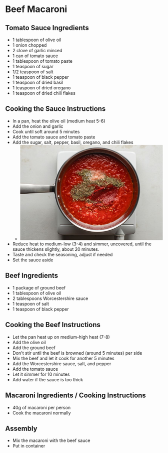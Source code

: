 # Beef Macaroni

## Tomato Sauce Ingredients

- 1 tablespoon of olive oil
- 1 onion chopped
- 2 clove of garlic minced
- 1 can of tomato sauce
- 1 tablespoon of tomato paste
- 1 teaspoon of sugar
- 1/2 teaspoon of salt
- 1 teaspoon of black pepper
- 1 teaspoon of dried basil
- 1 teaspoon of dried oregano
- 1 teaspoon of dried chili flakes

## Cooking the Sauce Instructions

- In a pan, heat the olive oil (medium heat 5-6)
- Add the onion and garlic
- Cook until soft around 5 minutes
- Add the tomato sauce and tomato paste
- Add the sugar, salt, pepper, basil, oregano, and chili flakes
    - ![img_35.png](img_35.png ':size=200')
- Reduce heat to medium-low (3-4) and simmer, uncovered, until the sauce thickens slightly, about 20 minutes.
- Taste and check the seasoning, adjust if needed
- Set the sauce aside

## Beef Ingredients

- 1 package of ground beef
- 1 tablespoon of olive oil
- 2 tablespoons Worcestershire sauce
- 1 teaspoon of salt
- 1 teaspoon of black pepper

## Cooking the Beef Instructions
- Let the pan heat up on medium-high heat (7-8)
- Add the olive oil
- Add the ground beef
- Don't stir until the beef is browned (around 5 minutes) per side
- Mix the beef and let it cook for another 5 minutes
- Add the Worcestershire sauce, salt, and pepper
- Add the tomato sauce
- Let it simmer for 10 minutes
- Add water if the sauce is too thick

## Macaroni Ingredients / Cooking Instructions
- 40g of macaroni per person
- Cook the macaroni normally


## Assembly
- Mix the macaroni with the beef sauce
- Put in container 
